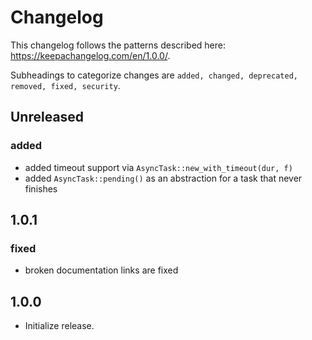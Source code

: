# Changelog

This changelog follows the patterns described here: <https://keepachangelog.com/en/1.0.0/>.

Subheadings to categorize changes are `added, changed, deprecated, removed, fixed, security`.

## Unreleased

### added

- added timeout support via `AsyncTask::new_with_timeout(dur, f)`
- added `AsyncTask::pending()` as an abstraction for a task that never finishes

## 1.0.1

### fixed

- broken documentation links are fixed

## 1.0.0

- Initialize release.
